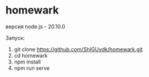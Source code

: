 # homewark

версия node.js - 20.10.0

Запуск:
1) git clone https://github.com/ShIGUvdk/homewark.git
2) cd homewark
3) npm install
4) npm run serve
